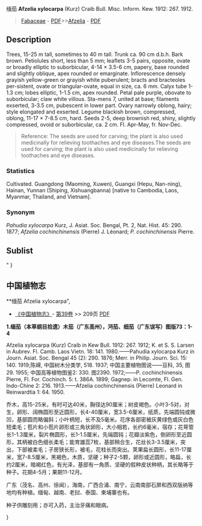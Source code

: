 缅茄 **Afzelia xylocarpa** (Kurz) Craib Bull. Misc. Inform. Kew. 1912: 267. 1912.

> [Fabaceae](http://www.iplant.cn/info/Fabaceae?t=foc) - [PDF](http://www.iplant.cn/foc/pdf/Fabaceae.pdf)>>[Afzelia](Afzelia-缅茄属.md) - [PDF](http://www.iplant.cn/foc/pdf/Afzelia.pdf)

## Description

Trees, 15-25 m tall, sometimes to 40 m tall. Trunk ca. 90 cm d.b.h. Bark brown. Petiolules short, less than 5 mm; leaflets 3-5 pairs, opposite, ovate or broadly elliptic to suborbicular, 4-14 × 3.5-6 cm, papery, base rounded and slightly oblique, apex rounded or emarginate. Inflorescence densely grayish yellow-green or grayish white puberulent; bracts and bracteoles per-sistent, ovate or triangular-ovate, equal in size, ca. 6 mm. Calyx tube 1-1.3 cm; lobes elliptic, 1-1.5 cm, apex rounded. Petal pale purple, obovate to suborbicular; claw white villous. Sta-mens 7, united at base; filaments exserted, 3-3.5 cm, pubescent in lower part. Ovary narrowly oblong, hairy; style elongated and exserted. Legume blackish brown, compressed, oblong, 11-17 × 7-8.5 cm, hard. Seeds 2-5, deep brownish red, shiny, slightly compressed, ovoid or suborbicular, ca. 2 cm. Fl. Apr-May, fr. Nov-Dec.

> Reference: 
> The seeds are used for carving; the plant is also used medicinally for relieving toothaches and eye diseases.The seeds are used for carving; the plant is also used medicinally for relieving toothaches and eye diseases.

### Statistics
Cultivated. Guangdong (Maoming, Xuwen), Guangxi (Hepu, Nan-ning), Hainan, Yunnan (Shiping, Xishuangbanna) [native to Cambodia, Laos, Myanmar, Thailand, and Vietnam].

### Synonym
*Pahudia xylocarpa* Kurz, J. Asiat. Soc. Bengal, Pt. 2, Nat. Hist. 45: 290. 1877; *Afzelia cochinchinensis* (Pierre) J. Léonard; *P. cochinchinensis* Pierre.

## Sublist
"
}
## 中国植物志

**缅茄 Afzelia xylocarpa",

* [《中国植物志》](http://www.iplant.cn/frps)- [第39卷](http://www.iplant.cn/frps/vol/39) >> 209页 [PDF](http://www.iplant.cn/frps/pdf/39/209.PDF)

**1.缅茄（本草纲目拾遗）木茄（广东高州），沔茄、细茄（广东误写）图版73：1-4**

Afzelia xylocarpa (Kurz) Craib in Kew Bull. 1912: 267. 1912; K. et S. S. Larsen in Aubrev. Fl. Camb. Laos Vietn. 18: 141. 1980.——Pahudia xylocarpa Kurz in Journ. Asiat. Soc. Bengal 45 (2): 290. 1876; Merr. in Philip. Journ. Sci. 15: 140. 1919;陈嵘, 中国树木分类学, 518. 1937; 中国主要植物图说——豆科, 35, 图29. 1955; 中国高等植物图鉴2: 330. 图2390. 1972;——P. cochinchinensis Pierre, Fl. For. Cochinch. 5: t. 386A. 1899; Gagnep. in Lecomte, Fl. Gen. Indo-Chine 2: 216. 1913.——Afzelia cochinchinensis (Pierre) Leonard in Reinwardtia 1: 64. 1950.

乔木，高15-25米，有时可达40米，胸径达90厘米；树皮褐色。小叶3-5对，对生，卵形、阔椭圆形至近圆形，长4-40厘米，宽3.5-6厘米，纸质，先端圆钝或微凹，基部圆而略偏斜；小叶柄短，长不及5毫米。花序各部密被灰黄绿色或灰白色短柔毛；苞片和小苞片卵形或三角状卵形，大小相若，长约6毫米，宿存；花萼管长1-1.3厘米，裂片椭圆形，长1-1.5厘米，先端圆钝；花瓣淡紫色，倒卵形至近圆形，其柄被白色细长柔毛；能育雄蕊7枚，基部稍合生，花丝长3-3.5厘米，突出，下部被柔毛；子房狭长形，被毛，花柱长而突出。荚果扁长圆形，长11-17厘米，宽7-8.5厘米，黑褐色，木质，坚硬；种子2-5颗，卵形或近圆形，略扁，长约2厘米，暗褐红色，有光泽，基部有一角质、坚硬的假种皮状种柄，其长略等于种子。花期4-5月；果期11-12月。

广东（茂名、高州、徐闻），海南，广西合浦、南宁，云南南部石屏和西双版纳等地均有种植。缅甸、越南、老挝、泰国、柬埔寨也有。

种子供雕刻用；亦可入药，主治牙痛和眼病。

}